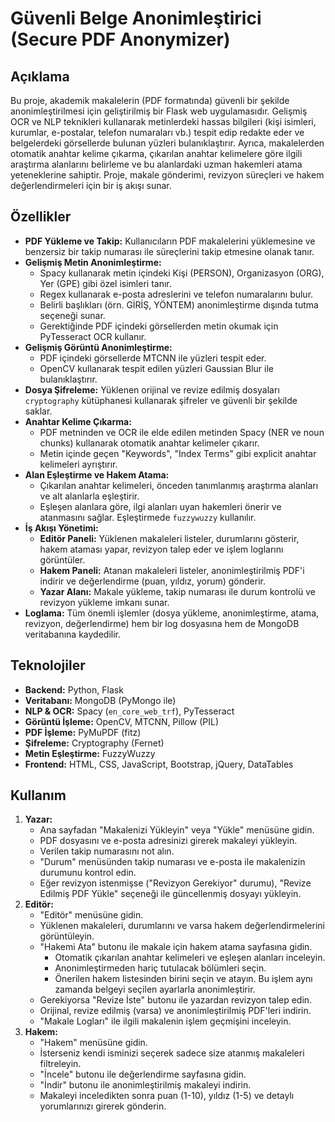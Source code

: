 # Güvenli Belge Anonimleştirici (Secure PDF Anonymizer)

## Açıklama

Bu proje, akademik makalelerin (PDF formatında) güvenli bir şekilde anonimleştirilmesi için geliştirilmiş bir Flask web uygulamasıdır. Gelişmiş OCR ve NLP teknikleri kullanarak metinlerdeki hassas bilgileri (kişi isimleri, kurumlar, e-postalar, telefon numaraları vb.) tespit edip redakte eder ve belgelerdeki görsellerde bulunan yüzleri bulanıklaştırır. Ayrıca, makalelerden otomatik anahtar kelime çıkarma, çıkarılan anahtar kelimelere göre ilgili araştırma alanlarını belirleme ve bu alanlardaki uzman hakemleri atama yeteneklerine sahiptir. Proje, makale gönderimi, revizyon süreçleri ve hakem değerlendirmeleri için bir iş akışı sunar.

## Özellikler

* **PDF Yükleme ve Takip:** Kullanıcıların PDF makalelerini yüklemesine ve benzersiz bir takip numarası ile süreçlerini takip etmesine olanak tanır.
* **Gelişmiş Metin Anonimleştirme:**
    * Spacy kullanarak metin içindeki Kişi (PERSON), Organizasyon (ORG), Yer (GPE) gibi özel isimleri tanır.
    * Regex kullanarak e-posta adreslerini ve telefon numaralarını bulur.
    * Belirli başlıkları (örn. GİRİŞ, YÖNTEM) anonimleştirme dışında tutma seçeneği sunar.
    * Gerektiğinde PDF içindeki görsellerden metin okumak için PyTesseract OCR kullanır.
* **Gelişmiş Görüntü Anonimleştirme:**
    * PDF içindeki görsellerde MTCNN ile yüzleri tespit eder.
    * OpenCV kullanarak tespit edilen yüzleri Gaussian Blur ile bulanıklaştırır.
* **Dosya Şifreleme:** Yüklenen orijinal ve revize edilmiş dosyaları `cryptography` kütüphanesi kullanarak şifreler ve güvenli bir şekilde saklar.
* **Anahtar Kelime Çıkarma:**
    * PDF metninden ve OCR ile elde edilen metinden Spacy (NER ve noun chunks) kullanarak otomatik anahtar kelimeler çıkarır.
    * Metin içinde geçen "Keywords", "Index Terms" gibi explicit anahtar kelimeleri ayrıştırır.
* **Alan Eşleştirme ve Hakem Atama:**
    * Çıkarılan anahtar kelimeleri, önceden tanımlanmış araştırma alanları ve alt alanlarla eşleştirir.
    * Eşleşen alanlara göre, ilgi alanları uyan hakemleri önerir ve atanmasını sağlar. Eşleştirmede `fuzzywuzzy` kullanılır.
* **İş Akışı Yönetimi:**
    * **Editör Paneli:** Yüklenen makaleleri listeler, durumlarını gösterir, hakem ataması yapar, revizyon talep eder ve işlem loglarını görüntüler.
    * **Hakem Paneli:** Atanan makaleleri listeler, anonimleştirilmiş PDF'i indirir ve değerlendirme (puan, yıldız, yorum) gönderir.
    * **Yazar Alanı:** Makale yükleme, takip numarası ile durum kontrolü ve revizyon yükleme imkanı sunar.
* **Loglama:** Tüm önemli işlemler (dosya yükleme, anonimleştirme, atama, revizyon, değerlendirme) hem bir log dosyasına hem de MongoDB veritabanına kaydedilir.

## Teknolojiler

* **Backend:** Python, Flask
* **Veritabanı:** MongoDB (PyMongo ile)
* **NLP & OCR:** Spacy (`en_core_web_trf`), PyTesseract
* **Görüntü İşleme:** OpenCV, MTCNN, Pillow (PIL)
* **PDF İşleme:** PyMuPDF (fitz)
* **Şifreleme:** Cryptography (Fernet)
* **Metin Eşleştirme:** FuzzyWuzzy
* **Frontend:** HTML, CSS, JavaScript, Bootstrap, jQuery, DataTables

## Kullanım

1.  **Yazar:**
    * Ana sayfadan "Makalenizi Yükleyin" veya "Yükle" menüsüne gidin.
    * PDF dosyasını ve e-posta adresinizi girerek makaleyi yükleyin.
    * Verilen takip numarasını not alın.
    * "Durum" menüsünden takip numarası ve e-posta ile makalenizin durumunu kontrol edin.
    * Eğer revizyon istenmişse ("Revizyon Gerekiyor" durumu), "Revize Edilmiş PDF Yükle" seçeneği ile güncellenmiş dosyayı yükleyin.
2.  **Editör:**
    * "Editör" menüsüne gidin.
    * Yüklenen makaleleri, durumlarını ve varsa hakem değerlendirmelerini görüntüleyin.
    * "Hakemi Ata" butonu ile makale için hakem atama sayfasına gidin.
        * Otomatik çıkarılan anahtar kelimeleri ve eşleşen alanları inceleyin.
        * Anonimleştirmeden hariç tutulacak bölümleri seçin.
        * Önerilen hakem listesinden birini seçin ve atayın. Bu işlem aynı zamanda belgeyi seçilen ayarlarla anonimleştirir.
    * Gerekiyorsa "Revize İste" butonu ile yazardan revizyon talep edin.
    * Orijinal, revize edilmiş (varsa) ve anonimleştirilmiş PDF'leri indirin.
    * "Makale Logları" ile ilgili makalenin işlem geçmişini inceleyin.
3.  **Hakem:**
    * "Hakem" menüsüne gidin.
    * İsterseniz kendi isminizi seçerek sadece size atanmış makaleleri filtreleyin.
    * "İncele" butonu ile değerlendirme sayfasına gidin.
    * "İndir" butonu ile anonimleştirilmiş makaleyi indirin.
    * Makaleyi inceledikten sonra puan (1-10), yıldız (1-5) ve detaylı yorumlarınızı girerek gönderin.